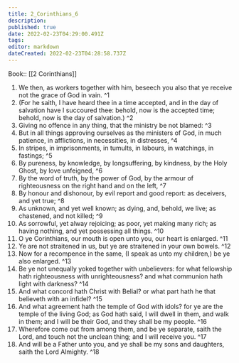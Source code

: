 ```yaml
---
title: 2_Corinthians_6
description: 
published: true
date: 2022-02-23T04:29:00.491Z
tags: 
editor: markdown
dateCreated: 2022-02-23T04:28:58.737Z
---
```


 Book:: [[2 Corinthians]]
 1. We then, as workers together with him, beseech you also that ye receive not the grace of God in vain. ^1
 2. (For he saith, I have heard thee in a time accepted, and in the day of salvation have I succoured thee: behold, now is the accepted time; behold, now is the day of salvation.) ^2
 3. Giving no offence in any thing, that the ministry be not blamed: ^3
 4. But in all things approving ourselves as the ministers of God, in much patience, in afflictions, in necessities, in distresses, ^4
 5. In stripes, in imprisonments, in tumults, in labours, in watchings, in fastings; ^5
 6. By pureness, by knowledge, by longsuffering, by kindness, by the Holy Ghost, by love unfeigned, ^6
 7. By the word of truth, by the power of God, by the armour of righteousness on the right hand and on the left, ^7
 8. By honour and dishonour, by evil report and good report: as deceivers, and yet true; ^8
 9. As unknown, and yet well known; as dying, and, behold, we live; as chastened, and not killed; ^9
 10. As sorrowful, yet alway rejoicing; as poor, yet making many rich; as having nothing, and yet possessing all things. ^10
 11. O ye Corinthians, our mouth is open unto you, our heart is enlarged. ^11
 12. Ye are not straitened in us, but ye are straitened in your own bowels. ^12
 13. Now for a recompence in the same, (I speak as unto my children,) be ye also enlarged. ^13
 14. Be ye not unequally yoked together with unbelievers: for what fellowship hath righteousness with unrighteousness? and what communion hath light with darkness? ^14
 15. And what concord hath Christ with Belial? or what part hath he that believeth with an infidel? ^15
 16. And what agreement hath the temple of God with idols? for ye are the temple of the living God; as God hath said, I will dwell in them, and walk in them; and I will be their God, and they shall be my people. ^16
 17. Wherefore come out from among them, and be ye separate, saith the Lord, and touch not the unclean thing; and I will receive you. ^17
 18. And will be a Father unto you, and ye shall be my sons and daughters, saith the Lord Almighty. ^18
